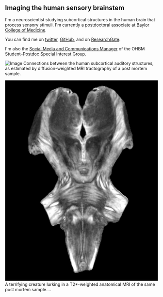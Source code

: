 ## Imaging the human sensory brainstem
I'm a neuroscientist studying subcortical structures in the human brain that process sensory stimuli.
I'm currently a postdoctoral associate at [Baylor College of Medicine](https://www.bcm.edu/people-search/kevin-sitek-36931).

You can find me on [twitter](https://twitter.com/krsitek), [GitHub](https://github.com/sitek), and on [ResearchGate](https://www.researchgate.net/profile/Kevin_Sitek).

I'm also the [Social Media and Communications Manager](https://twitter.com/OHBM_Trainees) of the OHBM [Student–Postdoc Special Interest Group](https://www.ohbmtrainees.com/).

![Image](./images/KevinSitek_postmortem-human-brainstem_auditory-tractography.png)
Connections between the human subcortical auditory structures, as estimated by diffusion-weighted MRI tractography of a post mortem sample.

![Image](./images/demonculus_postmortem-brainstem.png)
A terrifying creature lurking in a T2*-weighted anatomical MRI of the same post mortem sample....
